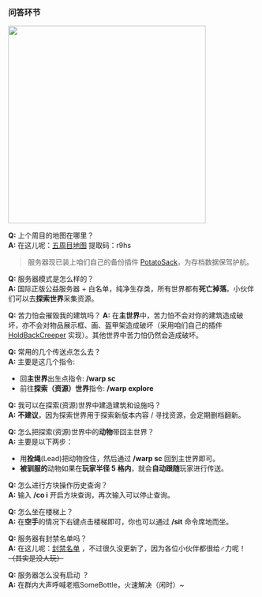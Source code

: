 ### 问答环节  

<img src='https://ae02.alicdn.com/kf/H6212ca90ea024b4784c571cc7d823ce1h.jpg' style='width:400px' referrerpolicy="no-referrer"></img>  

**Q:** 上个周目的地图在哪里？  
**A:** 在这儿呢：[五周目地图](https://pan.baidu.com/s/1i-mGx6c9DWWPnIjN12tzQA) 提取码：r9hs  

> 服务器现已装上咱们自己的备份插件 [PotatoSack](https://github.com/Bottle-M/PotatoSack)，为存档数据保驾护航。     

**Q:** 服务器模式是怎么样的？  
**A:** 国际正版公益服务器 + 白名单，纯净生存类，所有世界都有**死亡掉落**。小伙伴们可以去**探索世界**采集资源。  

**Q:** 苦力怕会摧毁我的建筑吗？
**A:** 在**主世界**中，苦力怕不会对你的建筑造成破坏，亦不会对物品展示框、画、盔甲架造成破坏（采用咱们自己的插件 [HoldBackCreeper](https://github.com/Bottle-M/HoldBackCreeper/) 实现）。其他世界中苦力怕仍然会造成破坏。

<p style='margin-bottom:0'><strong>Q:</strong> 常用的几个传送点怎么去？<br><strong>A:</strong> 主要是这几个指令:</p>   

* 回**主世界**出生点指令: **/warp sc**  
* 前往**探索（资源）世界**指令: **/warp explore**

**Q:** 我可以在探索(资源)世界中建造建筑和设施吗？  
**A:** **不建议**，因为探索世界用于探索新版本内容 / 寻找资源，会定期删档翻新。   

**Q:** 怎么把探索(资源)世界中的**动物**带回主世界？  
**A:** 主要是以下两步：  

* 用**拴绳**(Lead)把动物拴住，然后通过 **/warp sc** 回到主世界即可。  
* **被驯服的**动物如果在**玩家半径 5 格内**，就会**自动跟随**玩家进行传送。  

**Q:** 怎么进行方块操作历史查询？  
**A:** 输入 **/co i** 开启方块查询，再次输入可以停止查询。  

**Q:** 怎么坐在楼梯上？   
**A:** 在**空手**的情况下右键点击楼梯即可，你也可以通过 **/sit** 命令席地而坐。      

**Q:** 服务器有封禁名单吗？  
**A:** 在这儿呢：[封禁名单](https://shimo.im/doc/ASQZK52LZqcRi1Mq?r=OR4O8R/) ，不过很久没更新了，因为各位小伙伴都很给♂力呢！~~（其实是没人玩）~~ 

**Q:** 服务器怎么没有启动 ？  
**A:** 在群内大声呼喊老瓶SomeBottle，火速解决（闲时）~   

